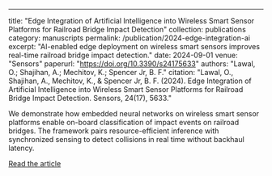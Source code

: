 ---
title: "Edge Integration of Artificial Intelligence into Wireless Smart Sensor Platforms for Railroad Bridge Impact Detection"
collection: publications
category: manuscripts
permalink: /publication/2024-edge-integration-ai
excerpt: "AI-enabled edge deployment on wireless smart sensors improves real-time railroad bridge impact detection."
date: 2024-09-01
venue: "Sensors"
paperurl: "https://doi.org/10.3390/s24175633"
authors: "Lawal, O.; Shajihan, A.; Mechitov, K.; Spencer Jr, B. F."
citation: "Lawal, O., Shajihan, A., Mechitov, K., & Spencer Jr, B. F. (2024). Edge Integration of Artificial Intelligence into Wireless Smart Sensor Platforms for Railroad Bridge Impact Detection. Sensors, 24(17), 5633."

We demonstrate how embedded neural networks on wireless smart sensor platforms enable on-board classification of impact events on railroad bridges. The framework pairs resource-efficient inference with synchronized sensing to detect collisions in real time without backhaul latency.

[Read the article](https://doi.org/10.3390/s24175633)
